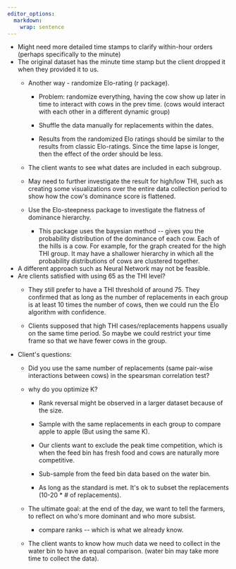 ```yaml
---
editor_options: 
  markdown: 
    wrap: sentence
---
```


-   Might need more detailed time stamps to clarify within-hour orders (perhaps specifically to the minute)
-   The original dataset has the minute time stamp but the client dropped it when they provided it to us.
    -   Another way - randomize Elo-rating (r package).

        -   Problem: randomize everything, having the cow show up later in time to interact with cows in the prev time.
            (cows would interact with each other in a different dynamic group)

        -   Shuffle the data manually for replacements within the dates.

        -   Results from the randomized Elo ratings should be similar to the results from classic Elo-ratings.
            Since the time lapse is longer, then the effect of the order should be less.

    -   The client wants to see what dates are included in each subgroup.

    -   May need to further investigate the result for high/low THI, such as creating some visualizations over the entire data collection period to show how the cow's dominance score is flattened.

    -   Use the Elo-steepness package to investigate the flatness of dominance hierarchy.

        -   This package uses the bayesian method -- gives you the probability distribution of the dominance of each cow.
            Each of the hills is a cow.
            For example, for the graph created for the high THI group.
            It may have a shallower hierarchy in which all the probability distributions of cows are clustered together.
-   A different approach such as Neural Network may not be feasible.
-   Are clients satisfied with using 65 as the THI level?
    -   They still prefer to have a THI threshold of around 75.
        They confirmed that as long as the number of replacements in each group is at least 10 times the number of cows, then we could run the Elo algorithm with confidence.

    -   Clients supposed that high THI cases/replacements happens usually on the same time period.
        So maybe we could restrict your time frame so that we have fewer cows in the group.
-   Client's questions:
    -   Did you use the same number of replacements (same pair-wise interactions between cows) in the spearsman correlation test?

    -   why do you optimize K?

        -   Rank reversal might be observed in a larger dataset because of the size.

        -   Sample with the same replacements in each group to compare apple to apple (But using the same K).

        -   Our clients want to exclude the peak time competition, which is when the feed bin has fresh food and cows are naturally more competitive.

        -   Sub-sample from the feed bin data based on the water bin.

        -   As long as the standard is met.
            It's ok to subset the replacements (10-20 \* \# of replacements).

    -   The ultimate goal: at the end of the day, we want to tell the farmers, to reflect on who's more dominant and who more subsist.

        -   compare ranks -- which is what we already know.

    -   The client wants to know how much data we need to collect in the water bin to have an equal comparison.
        (water bin may take more time to collect the data).
